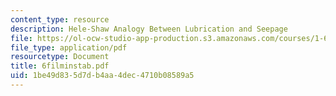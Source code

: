 ```yaml
---
content_type: resource
description: Hele-Shaw Analogy Between Lubrication and Seepage
file: https://ol-ocw-studio-app-production.s3.amazonaws.com/courses/1-63-advanced-fluid-dynamics-of-the-environment-fall-2002/1be49d835d7db4aa4dec4710b08589a5_6filminstab.pdf
file_type: application/pdf
resourcetype: Document
title: 6filminstab.pdf
uid: 1be49d83-5d7d-b4aa-4dec-4710b08589a5
---
```

